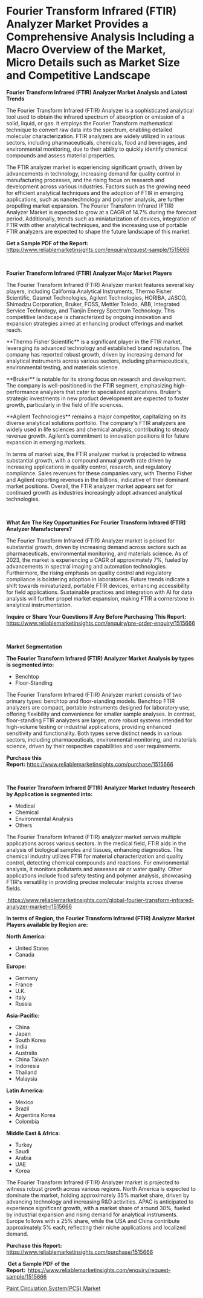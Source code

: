 <p><h1>Fourier Transform Infrared (FTIR) Analyzer Market Provides a Comprehensive Analysis Including a Macro Overview of the Market, Micro Details such as Market Size and Competitive Landscape</h1></p><p><strong>Fourier Transform Infrared (FTIR) Analyzer Market Analysis and Latest Trends</strong></p>
<p><p>The Fourier Transform Infrared (FTIR) Analyzer is a sophisticated analytical tool used to obtain the infrared spectrum of absorption or emission of a solid, liquid, or gas. It employs the Fourier Transform mathematical technique to convert raw data into the spectrum, enabling detailed molecular characterization. FTIR analyzers are widely utilized in various sectors, including pharmaceuticals, chemicals, food and beverages, and environmental monitoring, due to their ability to quickly identify chemical compounds and assess material properties.</p><p>The FTIR analyzer market is experiencing significant growth, driven by advancements in technology, increasing demand for quality control in manufacturing processes, and the rising focus on research and development across various industries. Factors such as the growing need for efficient analytical techniques and the adoption of FTIR in emerging applications, such as nanotechnology and polymer analysis, are further propelling market expansion. The Fourier Transform Infrared (FTIR) Analyzer Market is expected to grow at a CAGR of 14.7% during the forecast period. Additionally, trends such as miniaturization of devices, integration of FTIR with other analytical techniques, and the increasing use of portable FTIR analyzers are expected to shape the future landscape of this market.</p></p>
<p><strong>Get a Sample PDF of the Report:&nbsp;</strong> <a href="https://www.reliablemarketinsights.com/enquiry/request-sample/1515666?utm_campaign=2632&utm_medium=2&utm_source=Github&utm_content=ia&utm_term=02032025&utm_id=fourier-transform-infrared-ftir-analyzer">https://www.reliablemarketinsights.com/enquiry/request-sample/1515666</a></p>
<p>&nbsp;</p>
<p><strong>Fourier Transform Infrared (FTIR) Analyzer Major Market Players</strong></p>
<p><p>The Fourier Transform Infrared (FTIR) Analyzer market features several key players, including California Analytical Instruments, Thermo Fisher Scientific, Gasmet Technologies, Agilent Technologies, HORIBA, JASCO, Shimadzu Corporation, Bruker, FOSS, Mettler Toledo, ABB, Integrated Service Technology, and Tianjin Energy Spectrum Technology. This competitive landscape is characterized by ongoing innovation and expansion strategies aimed at enhancing product offerings and market reach.</p><p>**Thermo Fisher Scientific** is a significant player in the FTIR market, leveraging its advanced technology and established brand reputation. The company has reported robust growth, driven by increasing demand for analytical instruments across various sectors, including pharmaceuticals, environmental testing, and materials science.</p><p>**Bruker** is notable for its strong focus on research and development. The company is well-positioned in the FTIR segment, emphasizing high-performance analyzers that cater to specialized applications. Bruker's strategic investments in new product development are expected to foster growth, particularly in the field of life sciences.</p><p>**Agilent Technologies** remains a major competitor, capitalizing on its diverse analytical solutions portfolio. The company's FTIR analyzers are widely used in life sciences and chemical analysis, contributing to steady revenue growth. Agilent’s commitment to innovation positions it for future expansion in emerging markets.</p><p>In terms of market size, the FTIR analyzer market is projected to witness substantial growth, with a compound annual growth rate driven by increasing applications in quality control, research, and regulatory compliance. Sales revenues for these companies vary, with Thermo Fisher and Agilent reporting revenues in the billions, indicative of their dominant market positions. Overall, the FTIR analyzer market appears set for continued growth as industries increasingly adopt advanced analytical technologies.</p></p>
<p>&nbsp;</p>
<p><strong>What Are The Key Opportunities For Fourier Transform Infrared (FTIR) Analyzer Manufacturers?</strong></p>
<p><p>The Fourier Transform Infrared (FTIR) Analyzer market is poised for substantial growth, driven by increasing demand across sectors such as pharmaceuticals, environmental monitoring, and materials science. As of 2023, the market is experiencing a CAGR of approximately 7%, fueled by advancements in spectral imaging and automation technologies. Furthermore, the rising emphasis on quality control and regulatory compliance is bolstering adoption in laboratories. Future trends indicate a shift towards miniaturized, portable FTIR devices, enhancing accessibility for field applications. Sustainable practices and integration with AI for data analysis will further propel market expansion, making FTIR a cornerstone in analytical instrumentation.</p></p>
<p><strong>Inquire or Share Your Questions If Any Before Purchasing This Report:</strong> <a href="https://www.reliablemarketinsights.com/enquiry/pre-order-enquiry/1515666?utm_campaign=2632&utm_medium=2&utm_source=Github&utm_content=ia&utm_term=02032025&utm_id=fourier-transform-infrared-ftir-analyzer">https://www.reliablemarketinsights.com/enquiry/pre-order-enquiry/1515666</a></p>
<p>&nbsp;</p>
<p><strong>Market Segmentation</strong></p>
<p><strong>The Fourier Transform Infrared (FTIR) Analyzer Market Analysis by types is segmented into:</strong></p>
<p><ul><li>Benchtop</li><li>Floor-Standing</li></ul></p>
<p><p>The Fourier Transform Infrared (FTIR) Analyzer market consists of two primary types: benchtop and floor-standing models. Benchtop FTIR analyzers are compact, portable instruments designed for laboratory use, offering flexibility and convenience for smaller sample analyses. In contrast, floor-standing FTIR analyzers are larger, more robust systems intended for high-volume testing or industrial applications, providing enhanced sensitivity and functionality. Both types serve distinct needs in various sectors, including pharmaceuticals, environmental monitoring, and materials science, driven by their respective capabilities and user requirements.</p></p>
<p><strong>Purchase this Report:&nbsp;</strong><a href="https://www.reliablemarketinsights.com/purchase/1515666?utm_campaign=2632&utm_medium=2&utm_source=Github&utm_content=ia&utm_term=02032025&utm_id=fourier-transform-infrared-ftir-analyzer">https://www.reliablemarketinsights.com/purchase/1515666</a></p>
<p>&nbsp;</p>
<p><strong>The Fourier Transform Infrared (FTIR) Analyzer Market Industry Research by Application is segmented into:</strong></p>
<p><ul><li>Medical</li><li>Chemical</li><li>Environmental Analysis</li><li>Others</li></ul></p>
<p><p>The Fourier Transform Infrared (FTIR) analyzer market serves multiple applications across various sectors. In the medical field, FTIR aids in the analysis of biological samples and tissues, enhancing diagnostics. The chemical industry utilizes FTIR for material characterization and quality control, detecting chemical compounds and reactions. For environmental analysis, it monitors pollutants and assesses air or water quality. Other applications include food safety testing and polymer analysis, showcasing FTIR's versatility in providing precise molecular insights across diverse fields.</p></p>
<p><a href="https://www.reliablemarketinsights.com/global-fourier-transform-infrared-analyzer-market-r1515666?utm_campaign=2632&utm_medium=2&utm_source=Github&utm_content=ia&utm_term=02032025&utm_id=fourier-transform-infrared-ftir-analyzer">&nbsp;https://www.reliablemarketinsights.com/global-fourier-transform-infrared-analyzer-market-r1515666</a></p>
<p><strong>In terms of Region, the Fourier Transform Infrared (FTIR) Analyzer Market Players available by Region are:</strong></p>
<p>
    <p> <strong> North America: </strong>
        <ul>
            <li>United States</li>
            <li>Canada</li>
        </ul>
        </p> 
    <p> <strong> Europe: </strong>
        <ul>
            <li>Germany</li>
            <li>France</li>
            <li>U.K.</li>
            <li>Italy</li>
            <li>Russia</li>
        </ul>
        </p> 
    <p> <strong> Asia-Pacific: </strong>
        <ul>
            <li>China</li>
            <li>Japan</li>
            <li>South Korea</li>
            <li>India</li>
            <li>Australia</li>
            <li>China Taiwan</li>
            <li>Indonesia</li>
            <li>Thailand</li>
            <li>Malaysia</li>
        </ul>
        </p> 
    <p> <strong> Latin America: </strong>
        <ul>
            <li>Mexico</li>
            <li>Brazil</li>
            <li>Argentina Korea</li>
            <li>Colombia</li>
        </ul>
        </p> 
    <p> <strong> Middle East & Africa: </strong>
        <ul>
            <li>Turkey</li>
            <li>Saudi</li>
            <li>Arabia</li>
            <li>UAE</li>
            <li>Korea</li>
        </ul>
    </p>
    </p>
<p><p>The Fourier Transform Infrared (FTIR) Analyzer market is projected to witness robust growth across various regions. North America is expected to dominate the market, holding approximately 35% market share, driven by advancing technology and increasing R&D activities. APAC is anticipated to experience significant growth, with a market share of around 30%, fueled by industrial expansion and rising demand for analytical instruments. Europe follows with a 25% share, while the USA and China contribute approximately 5% each, reflecting their niche applications and localized demand.</p></p>
<p><strong>Purchase this Report: </strong><a href="https://www.reliablemarketinsights.com/purchase/1515666?utm_campaign=2632&utm_medium=2&utm_source=Github&utm_content=ia&utm_term=02032025&utm_id=fourier-transform-infrared-ftir-analyzer">https://www.reliablemarketinsights.com/purchase/1515666</a></p>
<p>&nbsp;<strong>Get a Sample PDF of the Report:&nbsp;&nbsp;</strong><a href="https://www.reliablemarketinsights.com/enquiry/request-sample/1515666?utm_campaign=2632&utm_medium=2&utm_source=Github&utm_content=ia&utm_term=02032025&utm_id=fourier-transform-infrared-ftir-analyzer">https://www.reliablemarketinsights.com/enquiry/request-sample/1515666</a></p>
<p><strong></strong></p>
<p><p><a href="https://github.com/sungbruington660/Market-Research-Report-List-1/blob/main/paint-circulation-systempcs-market.md?utm_campaign=2632&utm_medium=2&utm_source=Github&utm_content=ia&utm_term=02032025&utm_id=fourier-transform-infrared-ftir-analyzer">Paint Circulation System(PCS) Market</a></p></p>